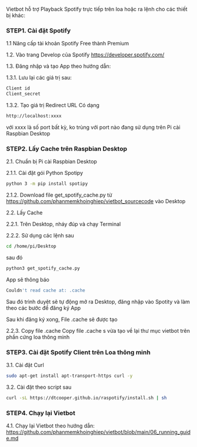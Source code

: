 
Vietbot hỗ trợ Playback Spotify trực tiếp trên loa hoặc ra lệnh cho các thiết bị khác:

### STEP1. Cài đặt Spotify

1.1 Nâng cấp tài khoản Spotify Free thành Premium

1.2. Vào trang Develop của Spotify https://developer.spotify.com/

1.3. Đăng nhập và tạo App theo hướng dẫn: 

1.3.1. Lưu lại các giá trị sau:

```sh
Client id
Client_secret 
```

1.3.2. Tạo giá trị Redirect URL
Có dạng 

```sh
http://localhost:xxxx
```

với xxxx là số port bất kỳ, ko trùng với port nào đang sử dụng trên Pi cài Raspbian Desktop

### STEP2. Lấy Cache trên Raspbian Desktop

2.1. Chuẩn bị Pi cài Raspbian Desktop

2.1.1. Cài đặt gói Python Spotipy 

```sh
python 3 -m pip install spotipy
```
2.1.2. Download file get_spotify_cache.py từ https://github.com/phanmemkhoinghiep/vietbot_sourcecode vào Desktop

2.2. Lấy Cache

2.2.1. Trên Desktop, nháy đúp và chạy Terminal

2.2.2. Sử dụng các lệnh sau

```sh
cd /home/pi/Desktop
```
sau đó

```sh
python3 get_spotify_cache.py
```
App sẽ thông báo

```sh
Couldn't read cache at: .cache
```
Sau đó trình duyệt sẽ tự động mở ra Desktop, đăng nhập vào Spotity và làm theo các bước để đăng ký App

Sau khi đăng ký xong, File .cache sẽ được tạo

2.2.3. Copy file .cache
Copy file .cache s vừa tạo về lại thư mục vietbot trên phần cứng loa thông minh

### STEP3. Cài đặt Spotify Client trên Loa thông minh

3.1. Cài đặt Curl

```sh
sudo apt-get install apt-transport-https curl -y 
```

3.2. Cài đặt theo script sau

```sh
curl -sL https://dtcooper.github.io/raspotify/install.sh | sh
```

### STEP4. Chạy lại Vietbot

4.1. Chạy lại Vietbot theo hướng dẫn: https://github.com/phanmemkhoinghiep/vietbot/blob/main/06_running_guide.md

